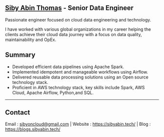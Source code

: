 >
## <div class="badge-base LI-profile-badge" data-locale="en_US" data-size="large" data-theme="dark" data-type="VERTICAL" data-vanity="sibyabin" data-version="v1"><a class="badge-base__link LI-simple-link" href="https://in.linkedin.com/in/sibyabin?trk=profile-badge">Siby Abin Thomas</a> - Senior Data Engineer </div> 

Passionate engineer focused on cloud data engineering and technology.

I have worked with various global organizations in my career helping the clients achieve their cloud data journey with a focus on  data quality, maintainability and OpEx.

## Summary

- Developed efficient data pipelines using Apache Spark.
- Implemented idempotent and manageable workflows using Airflow.
- Delivered reusable data processing solutions using an Open source technology stack.
- Proficient in AWS technology stack, key skills include Spark, AWS Cloud, Apache Airflow, Python,and SQL.

---
## Contact 
Email : sibyoncloud@gmail.com | Website : https://sibyabin.tech/ | Blog : https://blogs.sibyabin.tech/ <br/>
              

